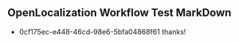 ## OpenLocalization Workflow Test MarkDown
* 0cf175ec-e448-46cd-98e6-5bfa04868f61 thanks!

<!--HONumber=Sep16_HO1-->


